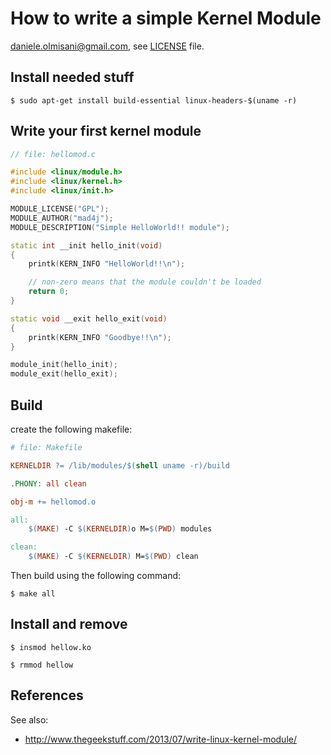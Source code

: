 # How to write a simple Kernel Module

daniele.olmisani@gmail.com, see [LICENSE](LICENSE) file.

## Install needed stuff

```
$ sudo apt-get install build-essential linux-headers-$(uname -r)
```

## Write your first kernel module

```c++
// file: hellomod.c

#include <linux/module.h>
#include <linux/kernel.h>
#include <linux/init.h>

MODULE_LICENSE("GPL");
MODULE_AUTHOR("mad4j");
MODULE_DESCRIPTION("Simple HelloWorld!! module");

static int __init hello_init(void)
{
	printk(KERN_INFO "HelloWorld!!\n");

	// non-zero means that the module couldn't be loaded
	return 0;
}

static void __exit hello_exit(void)
{
	printk(KERN_INFO "Goodbye!!\n");
}

module_init(hello_init);
module_exit(hello_exit);
```

## Build

create the following makefile:

```makefile
# file: Makefile

KERNELDIR ?= /lib/modules/$(shell uname -r)/build

.PHONY: all clean

obj-m += hellomod.o

all:
	$(MAKE) -C $(KERNELDIR)o M=$(PWD) modules

clean:
	$(MAKE) -C $(KERNELDIR) M=$(PWD) clean
```

Then build using the following command:

```
$ make all
```

## Install and remove

```
$ insmod hellow.ko

$ rmmod hellow
```

## References

See also:
* http://www.thegeekstuff.com/2013/07/write-linux-kernel-module/
